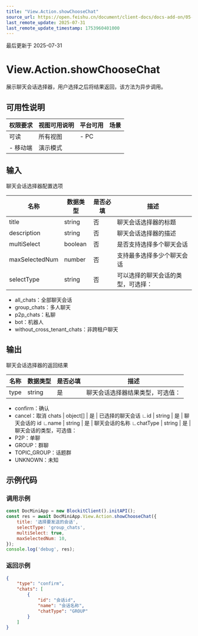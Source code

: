 ```yaml
---
title: "View.Action.showChooseChat"
source_url: https://open.feishu.cn/document/client-docs/docs-add-on/05-api-doc/view/action/View.Action.showChooseChat
last_remote_update: 2025-07-31
last_remote_update_timestamp: 1753960401000
---
```

最后更新于 2025-07-31

# View.Action.showChooseChat
展示聊天会话选择器，用户选择之后将结果返回，该方法为异步调用。

## 可用性说明

权限要求 | 视图可用说明 | 平台可用 | 场景
--- | --- | --- | ---
可读 | 所有视图 | - PC  
- 移动端 | 演示模式

## 输入

聊天会话选择器配置选项

名称 | 数据类型 | 是否必填 | 描述
--- | --- | --- | ---
title | string | 否 | 聊天会话选择器的标题
description | string | 否 | 聊天会话选择器的描述
multiSelect | boolean | 否 | 是否支持选择多个聊天会话
maxSelectedNum | number | 否 | 支持最多选择多少个聊天会话
selectType | string | 否 | 可以选择的聊天会话的类型，可选择：  
  - all_chats：全部聊天会话  
- group_chats：多人聊天  
- p2p_chats：私聊  
- bot：机器人  
- without_cross_tenant_chats：非跨租户聊天

## 输出

聊天会话选择器的返回结果

名称 | 数据类型 | 是否必填 | 描述
--- | --- | --- | ---
type | string | 是 | 聊天会话选择器结果类型，可选值：  
- confirm：确认  
- cancel：取消
chats | object[] | 是 | 已选择的聊天会话
∟id | string | 是 | 聊天会话的 id
∟name | string | 是 | 聊天会话的名称
∟chatType | string | 是 | 聊天会话的类型，可选值：  
- P2P：单聊  
- GROUP：群聊  
- TOPIC_GROUP：话题群  
- UNKNOWN：未知

## 示例代码

### 调用示例

```js
const DocMiniApp = new BlockitClient().initAPI();
const res = await DocMiniApp.View.Action.showChooseChat({
    title: '选择要发送的会话',
    selectType: 'group_chats',
    multiSelect: true,
    maxSelectedNum: 10,
});
console.log('debug', res);
```

### 返回示例

```json
{
    "type": "confirm",
    "chats": [
        {
            "id": "会话id",
            "name": "会话名称",
            "chatType": "GROUP"
        }
    ]
}
```
